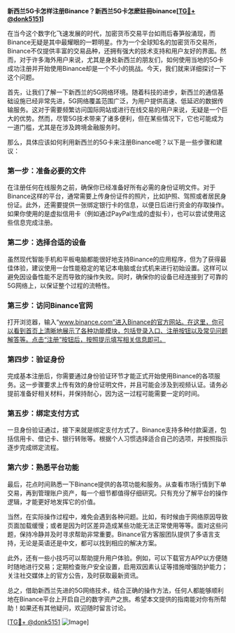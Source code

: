 **新西兰5G卡怎样注册Binance？新西兰5G卡怎麽註冊binance[[TG💪+ @donk5151](https://t.me/s/donk5151)]**

在当今这个数字化飞速发展的时代，加密货币交易平台如雨后春笋般涌现，而Binance无疑是其中最耀眼的一颗明星。作为一个全球知名的加密货币交易所，Binance不仅提供丰富的交易品种，还拥有强大的技术支持和用户友好的界面。然而，对于许多海外用户来说，尤其是身处新西兰的朋友们，如何使用当地的5G卡成功注册并开始使用Binance却是一个不小的挑战。今天，我们就来详细探讨一下这个问题。

首先，让我们了解一下新西兰的5G网络环境。随着科技的进步，新西兰的通信基础设施已经非常先进，5G网络覆盖范围广泛，为用户提供高速、低延迟的数据传输服务。这对于需要频繁访问国际网站或进行在线交易的用户来说，无疑是一个巨大的优势。然而，尽管5G技术带来了诸多便利，但在某些情况下，它也可能成为一道门槛，尤其是在涉及跨境金融服务时。

那么，具体应该如何利用新西兰的5G卡来注册Binance呢？以下是一些步骤和建议：

### **第一步：准备必要的文件**
在注册任何在线服务之前，确保你已经准备好所有必需的身份证明文件。对于Binance这样的平台，通常需要上传身份证件的照片，比如护照、驾照或者居民身份证。此外，还需要提供一张绑定银行卡的信息，以便日后进行资金的存取操作。如果你使用的是虚拟信用卡（例如通过PayPal生成的虚拟卡），也可以尝试使用这些信息完成注册。

### **第二步：选择合适的设备**
虽然现代智能手机和平板电脑都能很好地支持Binance的应用程序，但为了获得最佳体验，建议使用一台性能稳定的笔记本电脑或台式机来进行初始设置。这样可以避免因设备性能不足而导致的操作失败。同时，确保你的设备已经连接到了可靠的5G网络上，以保证整个过程的流畅性。

### **第三步：访问Binance官网**
打开浏览器，输入“www.binance.com”进入Binance的官方网站。在这里，你可以看到首页上清晰地展示了各种功能模块，包括登录入口、注册按钮以及常见问题解答等。点击“注册”按钮后，按照提示填写相关信息即可。

### **第四步：验证身份**
完成基本注册后，你需要通过身份验证环节才能正式开始使用Binance的各项服务。这一步骤要求上传有效的身份证明文件，并且可能会涉及到视频认证。请务必提前准备好相关材料，并保持耐心，因为这一过程可能需要一定的时间。

### **第五步：绑定支付方式**
一旦身份验证通过，接下来就是绑定支付方式了。Binance支持多种付款渠道，包括信用卡、借记卡、银行转账等。根据个人习惯选择适合自己的选项，并按照指示逐步完成绑定流程。

### **第六步：熟悉平台功能**
最后，花点时间熟悉一下Binance提供的各项功能和服务。从查看市场行情到下单交易，再到管理账户资产，每一个细节都值得仔细研究。只有充分了解平台的操作逻辑，才能更好地发挥它的价值。

当然，在实际操作过程中，难免会遇到各种问题。比如，有时候由于网络原因导致页面加载缓慢；或者是因为时区差异造成某些功能无法正常使用等等。面对这些问题，保持冷静并及时寻求帮助非常重要。Binance官方客服团队提供了多语言支持，无论是英语还是中文，都可以找到相应的解决方案。

此外，还有一些小技巧可以帮助提升用户体验。例如，可以下载官方APP以方便随时随地进行交易；定期检查账户安全设置，启用双因素认证等措施增强防护能力；关注社交媒体上的官方公告，及时获取最新资讯。

总之，借助新西兰先进的5G网络技术，结合正确的操作方法，任何人都能够顺利地在Binance平台上开启自己的数字资产之旅。希望本文提供的指南能对你有所帮助！如果还有其他疑问，欢迎随时留言讨论。

[[TG💪+ @donk5151](https://t.me/s/donk5151) ![Image](https://i.postimg.cc/rwNCRYN7/Snipaste-2025-04-30-17-27-05.png)]